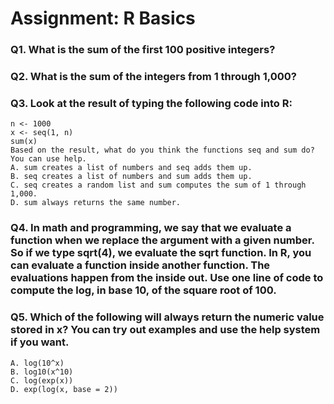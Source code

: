 # Assignment: R Basics  

### Q1. What is the sum of the first 100 positive integers?  

### Q2. What is the sum of the integers from 1 through 1,000? 

### Q3. Look at the result of typing the following code into R:  
    n <- 1000  
    x <- seq(1, n)  
    sum(x)  
    Based on the result, what do you think the functions seq and sum do? You can use help.  
    A. sum creates a list of numbers and seq adds them up.  
    B. seq creates a list of numbers and sum adds them up.  
    C. seq creates a random list and sum computes the sum of 1 through 1,000.  
    D. sum always returns the same number.
    
### Q4. In math and programming, we say that we evaluate a function when we replace the argument with a given number. So if we type sqrt(4), we evaluate the sqrt function. In R, you can evaluate a function inside another function. The evaluations happen from the inside out. Use one line of code to compute the log, in base 10, of the square root of 100.  

### Q5. Which of the following will always return the numeric value stored in x? You can try out examples and use the help system if you want.  
    A. log(10^x)  
    B. log10(x^10)  
    C. log(exp(x))  
    D. exp(log(x, base = 2))
